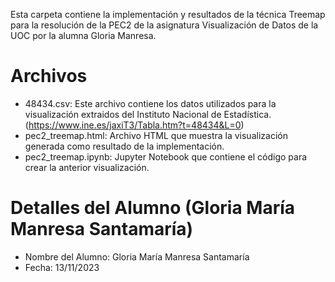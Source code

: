 Esta carpeta contiene la implementación y resultados de la técnica Treemap para la resolución de la PEC2 de la asignatura Visualización de Datos de la UOC por la alumna Gloria Manresa.

# Archivos
- 48434.csv: Este archivo contiene los datos utilizados para la visualización extraidos del Instituto Nacional de Estadística. (https://www.ine.es/jaxiT3/Tabla.htm?t=48434&L=0)
- pec2_treemap.html: Archivo HTML que muestra la visualización generada como resultado de la implementación.
- pec2_treemap.ipynb: Jupyter Notebook que contiene el código para crear la anterior visualización.

# Detalles del Alumno (Gloria María Manresa Santamaría)
- Nombre del Alumno: Gloria María Manresa Santamaría
- Fecha: 13/11/2023
